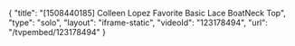 {
    "title": "[1508440185] Colleen Lopez Favorite Basic Lace BoatNeck Top",
    "type": "solo",
    "layout": "iframe-static",
    "videoId": "123178494",
    "url": "\/tvpembed\/123178494"
}